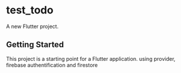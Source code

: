 # test_todo

A new Flutter project.

## Getting Started

This project is a starting point for a Flutter application.
using provider, firebase authentification and firestore 
